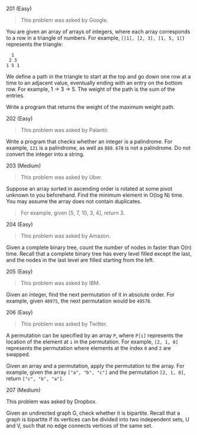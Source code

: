 201 (Easy)

> This problem was asked by Google.
>

You are given an array of arrays of integers, where each array corresponds to a row in a triangle of numbers. For example, `[[1], [2, 3], [1, 5, 1]]` represents the triangle:

```
  1
 2 3
1 5 1
```

We define a path in the triangle to start at the top and go down one row at a time to an adjacent value, eventually ending with an entry on the bottom row. For example, 1 -> 3 -> 5. The weight of the path is the sum of the entries.

Write a program that returns the weight of the maximum weight path.



202 (Easy)

> This problem was asked by Palantir.
>

Write a program that checks whether an integer is a palindrome. For example, `121` is a palindrome, as well as `888`. `678` is not a palindrome. Do not convert the integer into a string.

203 (Medium)

> This problem was asked by Uber.
>

Suppose an array sorted in ascending order is rotated at some pivot unknown to you beforehand. Find the minimum element in O(log N) time. You may assume the array does not contain duplicates.

> For example, given [5, 7, 10, 3, 4], return 3.
>

204 (Easy)

> This problem was asked by Amazon.
>

Given a complete binary tree, count the number of nodes in faster than O(n) time. Recall that a complete binary tree has every level filled except the last, and the nodes in the last level are filled starting from the left.

205 (Easy)

> This problem was asked by IBM.
>

Given an integer, find the next permutation of it in absolute order. For example, given `48975`, the next permutation would be `49578`.

206 (Easy)

> This problem was asked by Twitter.
>

A permutation can be specified by an array `P`, where `P[i]` represents the location of the element at `i` in the permutation. For example, `[2, 1, 0]` represents the permutation where elements at the index `0` and `2` are swapped.

Given an array and a permutation, apply the permutation to the array. For example, given the array `["a", "b", "c"]` and the permutation `[2, 1, 0]`, return `["c", "b", "a"]`.

207 (Medium)

This problem was asked by Dropbox.

Given an undirected graph G, check whether it is bipartite. Recall that a graph is bipartite if its vertices can be divided into two independent sets, U and V, such that no edge connects vertices of the same set.
